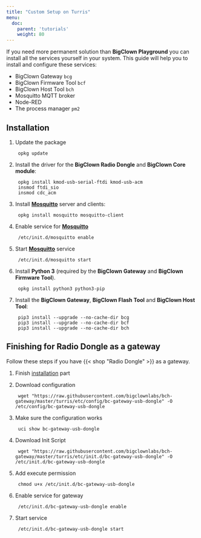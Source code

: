 ```yaml
---
title: "Custom Setup on Turris"
menu:
  doc:
    parent: 'tutorials'
    weight: 80
---
```


If you need more permanent solution than **BigClown Playground** you can install all the services yourself in your system. This guide will help you to install and configure these services:

* BigClown Gateway `bcg`
* BigClown Firmware Tool `bcf`
* BigClown Host Tool `bch`
* Mosquitto MQTT broker
* Node-RED
* The process manager `pm2`

## Installation

1. Update the package

        opkg update

2. Install the driver for the **BigClown Radio Dongle** and **BigClown Core module**:

        opkg install kmod-usb-serial-ftdi kmod-usb-acm
        insmod ftdi_sio
        insmod cdc_acm

3. Install **[Mosquitto](https://mosquitto.org/ "MQTT brouker")** server and clients:

        opkg install mosquitto mosquitto-client

4. Enable service for **[Mosquitto](https://mosquitto.org/ "MQTT brouker")**

        /etc/init.d/mosquitto enable

5. Start **[Mosquitto](https://mosquitto.org/ "MQTT brouker")** service

        /etc/init.d/mosquitto start

6. Install **Python 3** (required by the **BigClown Gateway** and **BigClown Firmware Tool**).

        opkg install python3 python3-pip

7. Install the **BigClown Gateway**, **BigClown Flash Tool** and **BigClown Host Tool**:

        pip3 install --upgrade --no-cache-dir bcg
        pip3 install --upgrade --no-cache-dir bcf
        pip3 install --upgrade --no-cache-dir bch

## Finishing for Radio Dongle as a gateway

Follow these steps if you have {{< shop "Radio Dongle" >}} as a gateway.

1. Finish [installation](#installation) part

2. Download configuration

        wget "https://raw.githubusercontent.com/bigclownlabs/bch-gateway/master/turris/etc/config/bc-gateway-usb-dongle" -O /etc/config/bc-gateway-usb-dongle

3. Make sure the configuration works

        uci show bc-gateway-usb-dongle

4. Download Init Script

        wget "https://raw.githubusercontent.com/bigclownlabs/bch-gateway/master/turris/etc/init.d/bc-gateway-usb-dongle" -O /etc/init.d/bc-gateway-usb-dongle

5. Add execute permission

        chmod u+x /etc/init.d/bc-gateway-usb-dongle

7. Enable service for gateway

        /etc/init.d/bc-gateway-usb-dongle enable

8. Start service

        /etc/init.d/bc-gateway-usb-dongle start
